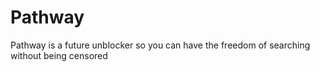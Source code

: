 # Pathway
Pathway is a future unblocker so you can have the freedom of searching without being censored
